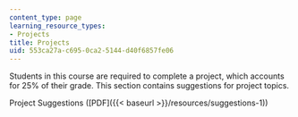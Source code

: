 ```yaml
---
content_type: page
learning_resource_types:
- Projects
title: Projects
uid: 553ca27a-c695-0ca2-5144-d40f6857fe06
---
```


Students in this course are required to complete a project, which accounts for 25% of their grade. This section contains suggestions for project topics.

Project Suggestions ([PDF]({{< baseurl >}}/resources/suggestions-1))